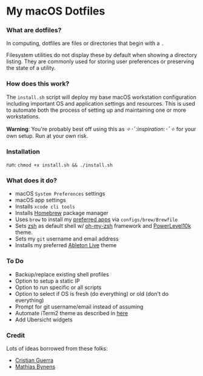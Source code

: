# My macOS Dotfiles

### What are dotfiles?

In computing, dotfiles are files or directories that begin with a `.`

Filesystem utilities do not display these by default when showing a directory listing. They are commonly used for storing user preferences or preserving the state of a utility.

### How does this work?

The `install.sh` script will deploy my base macOS workstation configuration including important OS and application settings and resources. This is used to automate both the process of setting up and maintaining one or more workstations.

**Warning**: You're probably best off using this as *✧･ﾟ:_inspiration_:･ﾟ✧* for your own setup. Run at your own risk.

### Installation

run: `chmod +x install.sh && ./install.sh`

### What does it do?

- macOS `System Preferences` settings
- macOS app settings
- Installs `xcode cli tools`
- Installs [Homebrew](https://brew.sh/) package manager
- Uses `brew` to install my [preferred apps](https://github.com/samkasman/macOS-Dotfiles/blob/master/configs/brew/Brewfile) via `configs/brew/Brewfile`
- Sets [zsh](http://zsh.sourceforge.net/) as default shell w/ [oh-my-zsh](https://github.com/robbyrussell/oh-my-zsh) framework and [PowerLevel10k](https://github.com/romkatv/powerlevel10k) theme.
- Sets my `git` username and email address
- Installs my preferred [Ableton Live](https://www.ableton.com/en/live/) theme

### To Do

- Backup/replace existing shell profiles
- Option to setup a static IP
- Option to run specific or all scripts
- Option to select if OS is fresh (do everything) or old (don't do everything)
- Prompt for git username/email instead of assuming
- Automate iTerm2 theme as described in [here](https://github.com/mbadolato/iTerm2-Color-Schemes/issues/140)
- Add Ubersicht widgets

### Credit

Lots of ideas borrowed from these folks:
- [Cristian Guerra](https://github.com/explorador)
- [Mathias Bynens](https://github.com/mathiasbynens)
